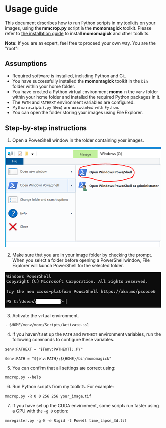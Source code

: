 # Usage guide

This document describes how to run Python scripts in my toolkits on your images, using the **mmcrop.py** script in the **momomagick** toolkit. Please refer to [the installation guide](https://github.com/takushim/momodoc/blob/main/installation.md) to install **momomagick** and other toolkits.


**Note:** If you are an expert, feel free to proceed your own way. You are the "root"!

## Assumptions
* Required software is installed, including Python and Git.
* You have successfully installed the **momomagick** toolkit in the `bin` folder within your home folder.
* You have created a Python virtual environment **momo** in the `venv` folder within your home folder and installed the required Python packages in it.
* The `PATH` and `PATHEXT` environment variables are configured.
* Python scripts (`.py` files) are associated with `Python`.
* You can open the folder storing your images using File Explorer.

## Step-by-step instructions
1. Open a PowerShell window in the folder containing your images.

![Ppen PowerShell](https://github.com/takushim/momodoc/raw/main/images/open_powershell.png)

2. Make sure that you are in your image folder by checking the prompt. When you select a folder before opening a PowerShell window, File Explorer will launch PowerShell for the selected folder.

![PowerShell prompt](https://github.com/takushim/momodoc/raw/main/images/powershell_prompt.png)

3. Activate the virtual environment.
```
. $HOME/venv/momo/Scripts/Activate.ps1
```
4. If you haven't set up the `PATH` and `PATHEXT` environment variables, run the following commands to configure these variables.
```
$env:PATHEXT = "${env:PATHEXT};.PY"
```
```
$env:PATH = "${env:PATH};${HOME}/bin/momomagick"
```
5. You can confirm that all settings are correct using:
```
mmcrop.py --help
```
6. Run Python scripts from my toolkits. For example:
```
mmcrop.py -R 0 0 256 256 your_image.tif
```
7. If you have set up the CUDA environment, some scripts run faster using a GPU with the `-g 0` option:
```
mmregister.py -g 0 -e Rigid -t Powell time_lapse_3d.tif
```

